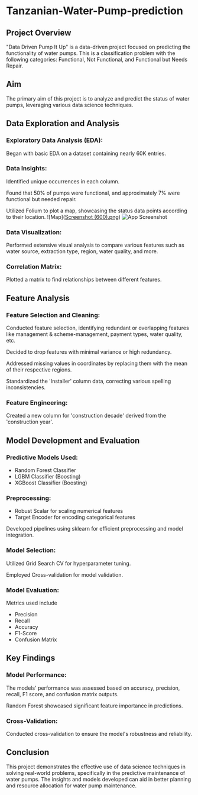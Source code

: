 
# Tanzanian-Water-Pump-prediction


## Project Overview 
"Data Driven Pump It Up" is a data-driven project focused on predicting the functionality of water pumps. This is a classification problem with the following categories: Functional, Not Functional, and Functional but Needs Repair.

## Aim 
The primary aim of this project is to analyze and predict the status of water pumps, leveraging various data science techniques.

## Data Exploration and Analysis 
### Exploratory Data Analysis (EDA):
 Began with basic EDA on a dataset containing nearly 60K entries.
 
### Data Insights: 
Identified unique occurrences in each column. 
 
 Found that 50% of pumps were functional, and approximately 7% were functional but needed repair. 

 Utilized Folium to plot a map, showcasing the status data points according to their location.
 ![Map]([Screenshot (600).png](https://drivendata-public-assets.s3.amazonaws.com/hand_pump_diagram.png))
 ![App Screenshot]([https://via.placeholder.com/468x300?text=App+Screenshot+Here](https://drivendata-public-assets.s3.amazonaws.com/hand_pump_diagram.png))
 
###  Data Visualization: 
Performed extensive visual analysis to compare various features such as water source, extraction type, region, water quality, and more. 

### Correlation Matrix: 
Plotted a matrix to find relationships between different features.

## Feature Analysis 

### Feature Selection and Cleaning: 
Conducted feature selection, identifying redundant or overlapping features like management & scheme-management, payment types, water quality, etc. 

Decided to drop features with minimal variance or high redundancy.

 Addressed missing values in coordinates by replacing them with the mean of their respective regions. 
 
 Standardized the 'Installer' column data, correcting various spelling inconsistencies. 
 
 ### Feature Engineering: 
 Created a new column for 'construction decade' derived from the 'construction year'. 

## Model Development and Evaluation 
### Predictive Models Used: 
* Random Forest Classifier 
* LGBM Classifier (Boosting) 
* XGBoost Classifier (Boosting) 

### Preprocessing: 
* Robust Scalar for scaling numerical features
* Target Encoder for encoding categorical features

Developed pipelines using sklearn for efficient preprocessing and model integration. 

### Model Selection: 

Utilized Grid Search CV for hyperparameter tuning. 

Employed Cross-validation for model validation. 

### Model Evaluation: 
Metrics used include
* Precision 
* Recall 
* Accuracy
* F1-Score 
* Confusion Matrix 

## Key Findings 
### Model Performance: 
The models' performance was assessed based on accuracy, precision, recall, F1 score, and confusion matrix outputs. 

Random Forest showcased significant feature importance in predictions.
### Cross-Validation:
 Conducted cross-validation to ensure the model's robustness and reliability. 
 
## Conclusion 

This project demonstrates the effective use of data science techniques in solving real-world problems, specifically in the predictive maintenance of water pumps. The insights and models developed can aid in better planning and resource allocation for water pump maintenance.
